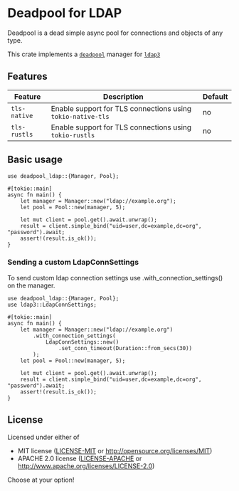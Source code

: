 # Deadpool for LDAP

Deadpool is a dead simple async pool for connections and objects
of any type.

This crate implements a [`deadpool`](https://crates.io/crates/deadpool)
manager for [`ldap3`](https://crates.io/crates/ldap3)

## Features

| Feature      | Description                                                 | Default |
| -------------| ----------------------------------------------------------- | ------- |
| `tls-native` | Enable support for TLS connections using `tokio-native-tls` | no      |
| `tls-rustls` | Enable support for TLS connections using `tokio-rustls`     | no      |

## Basic usage

```rust,ignore
use deadpool_ldap::{Manager, Pool};

#[tokio::main]
async fn main() {
    let manager = Manager::new("ldap://example.org");
    let pool = Pool::new(manager, 5);

    let mut client = pool.get().await.unwrap();
    result = client.simple_bind("uid=user,dc=example,dc=org", "password").await;
    assert!(result.is_ok());
}
```

### Sending a custom LdapConnSettings

To send custom ldap connection settings use .with_connection_settings() on the manager.

```rust,ignore
use deadpool_ldap::{Manager, Pool};
use ldap3::LdapConnSettings;

#[tokio::main]
async fn main() {
    let manager = Manager::new("ldap://example.org")
        .with_connection_settings(
            LdapConnSettings::new()
                .set_conn_timeout(Duration::from_secs(30))
        );
    let pool = Pool::new(manager, 5);

    let mut client = pool.get().await.unwrap();
    result = client.simple_bind("uid=user,dc=example,dc=org", "password").await;
    assert!(result.is_ok());
}
```

## License

Licensed under either of

* MIT license ([LICENSE-MIT](LICENSE-MIT) or http://opensource.org/licenses/MIT)
* APACHE 2.0 license ([LICENSE-APACHE](LICENSE-APACHE) or http://www.apache.org/licenses/LICENSE-2.0)

Choose at your option!
